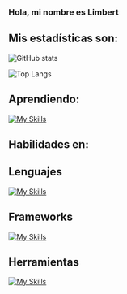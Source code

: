 ### Hola, mi nombre es Limbert ###

## Mis estadísticas son: 
![GitHub stats](https://github-readme-stats.vercel.app/api?username=LimbersMay&show_icons=true&theme=tokyonight)

![Top Langs](https://github-readme-stats.vercel.app/api/top-langs/?username=LimbersMay)

## Aprendiendo: 

[![My Skills](https://skills.thijs.gg/icons?i=ts,react,nestjs)](https://skills.thijs.gg)
  
## Habilidades en:
## Lenguajes
[![My Skills](https://skills.thijs.gg/icons?i=js)](https://skills.thijs.gg)

## Frameworks
[![My Skills](https://skills.thijs.gg/icons?i=nodejs,express)](https://skills.thijs.gg)

## Herramientas
[![My Skills](https://skills.thijs.gg/icons?i=git,github)](https://skills.thijs.gg)

